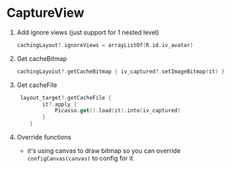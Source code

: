 # CaptureView

1. Add ignore views (just support for 1 nested level)
    ```kotlin
    cachingLayout?.ignoreViews = arrayListOf(R.id.iv_avatar)
    ```

2. Get cacheBitmap
    ```kotlin
    cachingLayoiut?.getCacheBitmap { iv_captured?.setImageBitmap(it) }
    ```

3. Get cacheFile
    ```kotlin
     layout_target?.getCacheFile {
            it?.apply {
                Picasso.get().load(it).into(iv_captured)
            }
        }
    ```
4. Override functions
    - it's using canvas to draw bitmap so you can override `configCanvas(canvas)` to config for it.